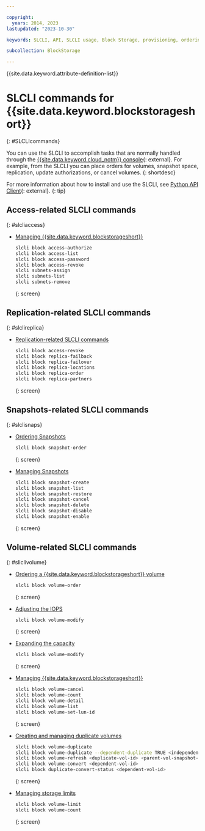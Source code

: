 ```yaml
---

copyright:
  years: 2014, 2023
lastupdated: "2023-10-30"

keywords: SLCLI, API, SLCLI usage, Block Storage, provisioning, ordering, managing

subcollection: BlockStorage

---
```

{{site.data.keyword.attribute-definition-list}}

# SLCLI commands for {{site.data.keyword.blockstorageshort}}
{: #SLCLIcommands}

You can use the SLCLI to accomplish tasks that are normally handled through the [{{site.data.keyword.cloud_notm}} console](/login){: external}. For example, from the SLCLI you can place orders for volumes, snapshot space, replication, update authorizations, or cancel volumes.
{: shortdesc}

For more information about how to install and use the SLCLI, see [Python API Client](https://softlayer-python.readthedocs.io/en/latest/cli/){: external}.
{: tip}

## Access-related SLCLI commands
{: #slcliaccess}

* [Managing {{site.data.keyword.blockstorageshort}}](/docs/BlockStorage?topic=BlockStorage-managingstorage)
   ```sh
   slcli block access-authorize
   slcli block access-list
   slcli block access-password
   slcli block access-revoke
   slcli subnets-assign
   slcli subnets-list
   slcli subnets-remove
   ```
   {: screen}

## Replication-related SLCLI commands
{: #slclireplica}

* [Replication-related SLCLI commands](/docs/BlockStorage?topic=BlockStorage-replication)
   ```sh
   slcli block access-revoke
   slcli block replica-failback
   slcli block replica-failover
   slcli block replica-locations
   slcli block replica-order
   slcli block replica-partners
   ```
   {: screen}

## Snapshots-related SLCLI commands
{: #slclisnaps}

* [Ordering Snapshots](/docs/BlockStorage?topic=BlockStorage-orderingsnapshots#orderingsnapthroughSLCLI)
   ```sh
   slcli block snapshot-order
   ```
   {: screen}

* [Managing Snapshots](/docs/BlockStorage?topic=BlockStorage-managingSnapshots)
   ```sh
   slcli block snapshot-create
   slcli block snapshot-list
   slcli block snapshot-restore
   slcli block snapshot-cancel
   slcli block snapshot-delete
   slcli block snapshot-disable
   slcli block snapshot-enable
   ```
   {: screen}

## Volume-related SLCLI commands
{: #sliclivolume}

* [Ordering a {{site.data.keyword.blockstorageshort}} volume](https://cloud.ibm.com/docs/BlockStorage?topic=BlockStorage-orderingBlockStorage&interface=cli#orderingthroughCLI)
   ```sh
   slcli block volume-order
   ```
   {: screen}

* [Adjusting the IOPS](/docs/BlockStorage?topic=BlockStorage-adjustingIOPS)
   ```sh
   slcli block volume-modify
   ```
   {: screen}

* [Expanding the capacity](/docs/BlockStorage?topic=BlockStorage-expandingcapacity)
   ```sh
   slcli block volume-modify
   ```
   {: screen}

* [Managing {{site.data.keyword.blockstorageshort}}](/docs/BlockStorage?topic=BlockStorage-managingstorage)
   ```sh
   slcli block volume-cancel
   slcli block volume-count
   slcli block volume-detail
   slcli block volume-list
   slcli block volume-set-lun-id
   ```
   {: screen}

* [Creating and managing duplicate volumes](/docs/BlockStorage?topic=BlockStorage-duplicatevolume)
   ```sh
   slcli block volume-duplicate
   slcli block volume-duplicate --dependent-duplicate TRUE <independent-vol-id>
   slcli block volume-refresh <duplicate-vol-id> <parent-vol-snapshot-id>
   slcli block volume-convert <dependent-vol-id>
   slcli block duplicate-convert-status <dependent-vol-id>
   ```
   {: screen}

* [Managing storage limits](/docs/BlockStorage?topic=BlockStorage-managingstoragelimits)
   ```sh
   slcli block volume-limit
   slcli block volume-count
   ```
   {: screen}
